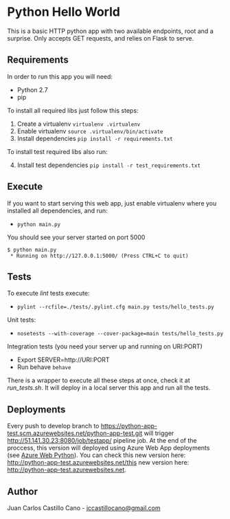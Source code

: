 Python Hello World
==================

This is a basic HTTP python app with two available endpoints, root and a
surprise. Only accepts GET requests, and relies on Flask to serve.

Requirements
------------

In order to run this app you will need:

 * Python 2.7
 * pip

To install all required libs just follow this steps:

 1. Create a virtualenv `virtualenv .virtualenv`
 2. Enable virtualenv `source .virtualenv/bin/activate`
 3. Install dependencies `pip install -r requirements.txt`

To install test required libs also run: 

 4. Install test dependencies `pip install -r test_requirements.txt`

Execute
-------

If you want to start serving this web app, just enable virtualenv where
you installed all dependencies, and run:

 * `python main.py`

You should see your server started on port 5000

```
$ python main.py
 * Running on http://127.0.0.1:5000/ (Press CTRL+C to quit)
```

Tests
-----

To execute _lint_ tests execute:

 * `pylint --rcfile=./tests/.pylint.cfg main.py tests/hello_tests.py`

Unit tests:

 * `nosetests --with-coverage --cover-package=main tests/hello_tests.py`

Integration tests (you need your server up and running on URI:PORT)

 * Export SERVER=http://URI:PORT
 * Run behave `behave`

There is a wrapper to execute all these steps at once, check it at
*run_tests.sh*. It will deploy in a local server this app and run all
the tests.

Deployments
-----------

Every push to develop branch to
https://python-app-test.scm.azurewebsites.net/python-app-test.git will
trigger http://51.141.30.23:8080/job/testapp/ pipeline job. At the end
of the proccess, this version will deployed using Azure Web App
deployments (see [Azure Web Python][azure_web_python]). You can check
this new version here: http://python-app-test.azurewebsites.net/this new
version here: http://python-app-test.azurewebsites.net.

Author
------

Juan Carlos Castillo Cano - <jccastillocano@gmail.com>

[azure_web_python]:https://docs.microsoft.com/en-us/azure/app-service-web/app-service-web-get-started-python
